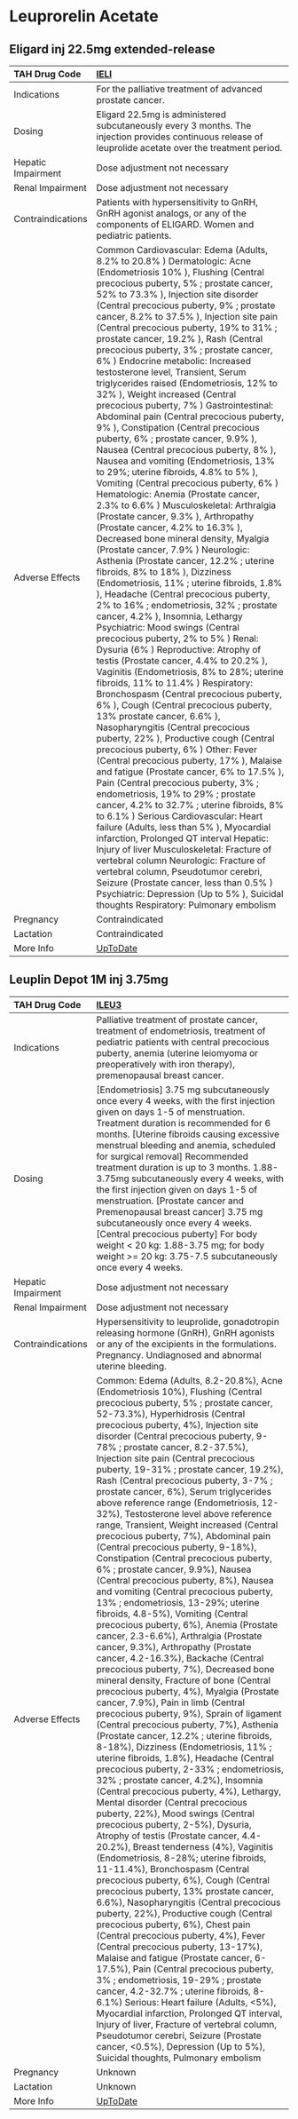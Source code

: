 # Leuprorelin Acetate

## Eligard inj 22.5mg extended-release

| TAH Drug Code      | [IELI](https://www.tahsda.org.tw/drugs/hissearch.php?drug_code=IELI)                                                                                                                                                                                                                                                                                                                                                                                                                                                                                                                                                                                                                                                                                                                                                                                                                                                                                                                                                                                                                                                                                                                                                                                                                                                                                                                                                                                                                                                                                                                                                                                                                                                                                                                                                                                                                                                                                                                                                                                                                                                                                                                                                                                                                                                                                                                                                                                                                                         |
|:-------------------|:-------------------------------------------------------------------------------------------------------------------------------------------------------------------------------------------------------------------------------------------------------------------------------------------------------------------------------------------------------------------------------------------------------------------------------------------------------------------------------------------------------------------------------------------------------------------------------------------------------------------------------------------------------------------------------------------------------------------------------------------------------------------------------------------------------------------------------------------------------------------------------------------------------------------------------------------------------------------------------------------------------------------------------------------------------------------------------------------------------------------------------------------------------------------------------------------------------------------------------------------------------------------------------------------------------------------------------------------------------------------------------------------------------------------------------------------------------------------------------------------------------------------------------------------------------------------------------------------------------------------------------------------------------------------------------------------------------------------------------------------------------------------------------------------------------------------------------------------------------------------------------------------------------------------------------------------------------------------------------------------------------------------------------------------------------------------------------------------------------------------------------------------------------------------------------------------------------------------------------------------------------------------------------------------------------------------------------------------------------------------------------------------------------------------------------------------------------------------------------------------------------------|
| Indications        | For the palliative treatment of advanced prostate cancer.                                                                                                                                                                                                                                                                                                                                                                                                                                                                                                                                                                                                                                                                                                                                                                                                                                                                                                                                                                                                                                                                                                                                                                                                                                                                                                                                                                                                                                                                                                                                                                                                                                                                                                                                                                                                                                                                                                                                                                                                                                                                                                                                                                                                                                                                                                                                                                                                                                                    |
| Dosing             | Eligard 22.5mg is administered subcutaneously every 3 months. The injection provides continuous release of leuprolide acetate over the treatment period.                                                                                                                                                                                                                                                                                                                                                                                                                                                                                                                                                                                                                                                                                                                                                                                                                                                                                                                                                                                                                                                                                                                                                                                                                                                                                                                                                                                                                                                                                                                                                                                                                                                                                                                                                                                                                                                                                                                                                                                                                                                                                                                                                                                                                                                                                                                                                     |
| Hepatic Impairment | Dose adjustment not necessary                                                                                                                                                                                                                                                                                                                                                                                                                                                                                                                                                                                                                                                                                                                                                                                                                                                                                                                                                                                                                                                                                                                                                                                                                                                                                                                                                                                                                                                                                                                                                                                                                                                                                                                                                                                                                                                                                                                                                                                                                                                                                                                                                                                                                                                                                                                                                                                                                                                                                |
| Renal Impairment   | Dose adjustment not necessary                                                                                                                                                                                                                                                                                                                                                                                                                                                                                                                                                                                                                                                                                                                                                                                                                                                                                                                                                                                                                                                                                                                                                                                                                                                                                                                                                                                                                                                                                                                                                                                                                                                                                                                                                                                                                                                                                                                                                                                                                                                                                                                                                                                                                                                                                                                                                                                                                                                                                |
| Contraindications  | Patients with hypersensitivity to GnRH, GnRH agonist analogs, or any of the components of ELIGARD. Women and pediatric patients.                                                                                                                                                                                                                                                                                                                                                                                                                                                                                                                                                                                                                                                                                                                                                                                                                                                                                                                                                                                                                                                                                                                                                                                                                                                                                                                                                                                                                                                                                                                                                                                                                                                                                                                                                                                                                                                                                                                                                                                                                                                                                                                                                                                                                                                                                                                                                                             |
| Adverse Effects    | Common Cardiovascular: Edema (Adults, 8.2% to 20.8% ) Dermatologic: Acne (Endometriosis 10% ), Flushing (Central precocious puberty, 5% ; prostate cancer, 52% to 73.3% ), Injection site disorder (Central precocious puberty, 9% ; prostate cancer, 8.2% to 37.5% ), Injection site pain (Central precocious puberty, 19% to 31% ; prostate cancer, 19.2% ), Rash (Central precocious puberty, 3% ; prostate cancer, 6% ) Endocrine metabolic: Increased testosterone level, Transient, Serum triglycerides raised (Endometriosis, 12% to 32% ), Weight increased (Central precocious puberty, 7% ) Gastrointestinal: Abdominal pain (Central precocious puberty, 9% ), Constipation (Central precocious puberty, 6% ; prostate cancer, 9.9% ), Nausea (Central precocious puberty, 8% ), Nausea and vomiting (Endometriosis, 13% to 29%; uterine fibroids, 4.8% to 5% ), Vomiting (Central precocious puberty, 6% ) Hematologic: Anemia (Prostate cancer, 2.3% to 6.6% ) Musculoskeletal: Arthralgia (Prostate cancer, 9.3% ), Arthropathy (Prostate cancer, 4.2% to 16.3% ), Decreased bone mineral density, Myalgia (Prostate cancer, 7.9% ) Neurologic: Asthenia (Prostate cancer, 12.2% ; uterine fibroids, 8% to 18% ), Dizziness (Endometriosis, 11% ; uterine fibroids, 1.8% ), Headache (Central precocious puberty, 2% to 16% ; endometriosis, 32% ; prostate cancer, 4.2% ), Insomnia, Lethargy Psychiatric: Mood swings (Central precocious puberty, 2% to 5% ) Renal: Dysuria (6% ) Reproductive: Atrophy of testis (Prostate cancer, 4.4% to 20.2% ), Vaginitis (Endometriosis, 8% to 28%; uterine fibroids, 11% to 11.4% ) Respiratory: Bronchospasm (Central precocious puberty, 6% ), Cough (Central precocious puberty, 13% prostate cancer, 6.6% ), Nasopharyngitis (Central precocious puberty, 22% ), Productive cough (Central precocious puberty, 6% ) Other: Fever (Central precocious puberty, 17% ), Malaise and fatigue (Prostate cancer, 6% to 17.5% ), Pain (Central precocious puberty, 3% ; endometriosis, 19% to 29% ; prostate cancer, 4.2% to 32.7% ; uterine fibroids, 8% to 6.1% ) Serious Cardiovascular: Heart failure (Adults, less than 5% ), Myocardial infarction, Prolonged QT interval Hepatic: Injury of liver Musculoskeletal: Fracture of vertebral column Neurologic: Fracture of vertebral column, Pseudotumor cerebri, Seizure (Prostate cancer, less than 0.5% ) Psychiatric: Depression (Up to 5% ), Suicidal thoughts Respiratory: Pulmonary embolism |
| Pregnancy          | Contraindicated                                                                                                                                                                                                                                                                                                                                                                                                                                                                                                                                                                                                                                                                                                                                                                                                                                                                                                                                                                                                                                                                                                                                                                                                                                                                                                                                                                                                                                                                                                                                                                                                                                                                                                                                                                                                                                                                                                                                                                                                                                                                                                                                                                                                                                                                                                                                                                                                                                                                                              |
| Lactation          | Contraindicated                                                                                                                                                                                                                                                                                                                                                                                                                                                                                                                                                                                                                                                                                                                                                                                                                                                                                                                                                                                                                                                                                                                                                                                                                                                                                                                                                                                                                                                                                                                                                                                                                                                                                                                                                                                                                                                                                                                                                                                                                                                                                                                                                                                                                                                                                                                                                                                                                                                                                              |
| More Info          | [UpToDate](https://www.uptodate.com/contents/leuprolide-drug-information)                                                                                                                                                                                                                                                                                                                                                                                                                                                                                                                                                                                                                                                                                                                                                                                                                                                                                                                                                                                                                                                                                                                                                                                                                                                                                                                                                                                                                                                                                                                                                                                                                                                                                                                                                                                                                                                                                                                                                                                                                                                                                                                                                                                                                                                                                                                                                                                                                                    |

## Leuplin Depot 1M inj 3.75mg

| TAH Drug Code      | [ILEU3](https://www.tahsda.org.tw/drugs/hissearch.php?drug_code=ILEU3)                                                                                                                                                                                                                                                                                                                                                                                                                                                                                                                                                                                                                                                                                                                                                                                                                                                                                                                                                                                                                                                                                                                                                                                                                                                                                                                                                                                                                                                                                                                                                                                                                                                                                                                                                                                                                                                                                                                                                                                                                                                                                                                                                                                                                                                                                                                                                                                                                                                                                                                    |
|:-------------------|:------------------------------------------------------------------------------------------------------------------------------------------------------------------------------------------------------------------------------------------------------------------------------------------------------------------------------------------------------------------------------------------------------------------------------------------------------------------------------------------------------------------------------------------------------------------------------------------------------------------------------------------------------------------------------------------------------------------------------------------------------------------------------------------------------------------------------------------------------------------------------------------------------------------------------------------------------------------------------------------------------------------------------------------------------------------------------------------------------------------------------------------------------------------------------------------------------------------------------------------------------------------------------------------------------------------------------------------------------------------------------------------------------------------------------------------------------------------------------------------------------------------------------------------------------------------------------------------------------------------------------------------------------------------------------------------------------------------------------------------------------------------------------------------------------------------------------------------------------------------------------------------------------------------------------------------------------------------------------------------------------------------------------------------------------------------------------------------------------------------------------------------------------------------------------------------------------------------------------------------------------------------------------------------------------------------------------------------------------------------------------------------------------------------------------------------------------------------------------------------------------------------------------------------------------------------------------------------|
| Indications        | Palliative treatment of prostate cancer, treatment of endometriosis, treatment of pediatric patients with central precocious puberty, anemia (uterine leiomyoma or preoperatively with iron therapy), premenopausal breast cancer.                                                                                                                                                                                                                                                                                                                                                                                                                                                                                                                                                                                                                                                                                                                                                                                                                                                                                                                                                                                                                                                                                                                                                                                                                                                                                                                                                                                                                                                                                                                                                                                                                                                                                                                                                                                                                                                                                                                                                                                                                                                                                                                                                                                                                                                                                                                                                        |
| Dosing             | [Endometriosis] 3.75 mg subcutaneously once every 4 weeks, with the first injection given on days 1-5 of menstruation. Treatment duration is recommended for 6 months. [Uterine fibroids causing excessive menstrual bleeding and anemia, scheduled for surgical removal] Recommended treatment duration is up to 3 months. 1.88-3.75mg subcutaneously every 4 weeks, with the first injection given on days 1-5 of menstruation. [Prostate cancer and Premenopausal breast cancer] 3.75 mg subcutaneously once every 4 weeks. [Central precocious puberty] For body weight < 20 kg: 1.88-3.75 mg; for body weight >= 20 kg: 3.75-7.5 subcutaneously once every 4 weeks.                                                                                                                                                                                                                                                                                                                                                                                                                                                                                                                                                                                                                                                                                                                                                                                                                                                                                                                                                                                                                                                                                                                                                                                                                                                                                                                                                                                                                                                                                                                                                                                                                                                                                                                                                                                                                                                                                                                  |
| Hepatic Impairment | Dose adjustment not necessary                                                                                                                                                                                                                                                                                                                                                                                                                                                                                                                                                                                                                                                                                                                                                                                                                                                                                                                                                                                                                                                                                                                                                                                                                                                                                                                                                                                                                                                                                                                                                                                                                                                                                                                                                                                                                                                                                                                                                                                                                                                                                                                                                                                                                                                                                                                                                                                                                                                                                                                                                             |
| Renal Impairment   | Dose adjustment not necessary                                                                                                                                                                                                                                                                                                                                                                                                                                                                                                                                                                                                                                                                                                                                                                                                                                                                                                                                                                                                                                                                                                                                                                                                                                                                                                                                                                                                                                                                                                                                                                                                                                                                                                                                                                                                                                                                                                                                                                                                                                                                                                                                                                                                                                                                                                                                                                                                                                                                                                                                                             |
| Contraindications  | Hypersensitivity to leuprolide, gonadotropin releasing hormone (GnRH), GnRH agonists or any of the excipients in the formulations. Pregnancy. Undiagnosed and abnormal uterine bleeding.                                                                                                                                                                                                                                                                                                                                                                                                                                                                                                                                                                                                                                                                                                                                                                                                                                                                                                                                                                                                                                                                                                                                                                                                                                                                                                                                                                                                                                                                                                                                                                                                                                                                                                                                                                                                                                                                                                                                                                                                                                                                                                                                                                                                                                                                                                                                                                                                  |
| Adverse Effects    | Common: Edema (Adults, 8.2-20.8%), Acne (Endometriosis 10%), Flushing (Central precocious puberty, 5% ; prostate cancer, 52-73.3%), Hyperhidrosis (Central precocious puberty, 4%), Injection site disorder (Central precocious puberty, 9-78% ; prostate cancer, 8.2-37.5%), Injection site pain (Central precocious puberty, 19-31% ; prostate cancer, 19.2%), Rash (Central precocious puberty, 3-7% ; prostate cancer, 6%), Serum triglycerides above reference range (Endometriosis, 12-32%), Testosterone level above reference range, Transient, Weight increased (Central precocious puberty, 7%), Abdominal pain (Central precocious puberty, 9-18%), Constipation (Central precocious puberty, 6% ; prostate cancer, 9.9%), Nausea (Central precocious puberty, 8%), Nausea and vomiting (Central precocious puberty, 13% ; endometriosis, 13-29%; uterine fibroids, 4.8-5%), Vomiting (Central precocious puberty, 6%), Anemia (Prostate cancer, 2.3-6.6%), Arthralgia (Prostate cancer, 9.3%), Arthropathy (Prostate cancer, 4.2-16.3%), Backache (Central precocious puberty, 7%), Decreased bone mineral density, Fracture of bone (Central precocious puberty, 4%), Myalgia (Prostate cancer, 7.9%), Pain in limb (Central precocious puberty, 9%), Sprain of ligament (Central precocious puberty, 7%), Asthenia (Prostate cancer, 12.2% ; uterine fibroids, 8-18%), Dizziness (Endometriosis, 11% ; uterine fibroids, 1.8%), Headache (Central precocious puberty, 2-33% ; endometriosis, 32% ; prostate cancer, 4.2%), Insomnia (Central precocious puberty, 4%), Lethargy, Mental disorder (Central precocious puberty, 22%), Mood swings (Central precocious puberty, 2-5%), Dysuria, Atrophy of testis (Prostate cancer, 4.4-20.2%), Breast tenderness (4%), Vaginitis (Endometriosis, 8-28%; uterine fibroids, 11-11.4%), Bronchospasm (Central precocious puberty, 6%), Cough (Central precocious puberty, 13% prostate cancer, 6.6%), Nasopharyngitis (Central precocious puberty, 22%), Productive cough (Central precocious puberty, 6%), Chest pain (Central precocious puberty, 4%), Fever (Central precocious puberty, 13-17%), Malaise and fatigue (Prostate cancer, 6-17.5%), Pain (Central precocious puberty, 3% ; endometriosis, 19-29% ; prostate cancer, 4.2-32.7% ; uterine fibroids, 8-6.1%) Serious: Heart failure (Adults, <5%), Myocardial infarction, Prolonged QT interval, Injury of liver, Fracture of vertebral column, Pseudotumor cerebri, Seizure (Prostate cancer, <0.5%), Depression (Up to 5%), Suicidal thoughts, Pulmonary embolism |
| Pregnancy          | Unknown                                                                                                                                                                                                                                                                                                                                                                                                                                                                                                                                                                                                                                                                                                                                                                                                                                                                                                                                                                                                                                                                                                                                                                                                                                                                                                                                                                                                                                                                                                                                                                                                                                                                                                                                                                                                                                                                                                                                                                                                                                                                                                                                                                                                                                                                                                                                                                                                                                                                                                                                                                                   |
| Lactation          | Unknown                                                                                                                                                                                                                                                                                                                                                                                                                                                                                                                                                                                                                                                                                                                                                                                                                                                                                                                                                                                                                                                                                                                                                                                                                                                                                                                                                                                                                                                                                                                                                                                                                                                                                                                                                                                                                                                                                                                                                                                                                                                                                                                                                                                                                                                                                                                                                                                                                                                                                                                                                                                   |
| More Info          | [UpToDate](https://www.uptodate.com/contents/leuprolide-drug-information)                                                                                                                                                                                                                                                                                                                                                                                                                                                                                                                                                                                                                                                                                                                                                                                                                                                                                                                                                                                                                                                                                                                                                                                                                                                                                                                                                                                                                                                                                                                                                                                                                                                                                                                                                                                                                                                                                                                                                                                                                                                                                                                                                                                                                                                                                                                                                                                                                                                                                                                 |

